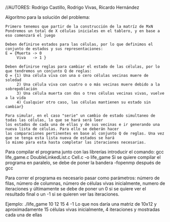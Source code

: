 //AUTORES: Rodrigo Castillo, Rodrigo Vivas, Ricardo Hernández

Algoritmo para la solución del problema:

	Primero tenemos que partir de la construcción de la matríz de MxN
	Pondremos un total de X células iniciales en el tablero, y en base a eso comenzará el juego
	
	Deben definirse estados para las células, por lo que definimos el conjunto de estados y sus representaciones:
	E = {Muerta -> 0
		 Viva 	-> 1 }
	
	Deben definirse reglas para cambiar el estado de las células, por lo que tendremos un conjunto Q de reglas:
	Q = {1) Una célula viva con una o cero células vecinas muere de soledad
		 2) Una célula viva con cuatro o o más vecinas muere debido a la sobrepoblación
		 3) Una célula muerta con dos o tres células vecinas vivas, vuelve a la vida
		 4) Cualquier otro caso, las células mantienen su estado sin cambiar}

	Para simular, en el caso "serie" un cambio de estado simultaneo de todas las células, lo que se hará será leer
	los estados de cada una de ellas y de sus vecinas e ir generando una nueva lista de células. Para ello se deberán hacer
	las comparaciones pertinentes en base al conjunto Q de reglas. Una vez que se tenga esta lista nueva de estados se hará 
	lo mismo para esta hasta completar las iteraciones necesarias.


Para compilar el programa junto con las librerías introducir el comando: gcc life_game.c DoubleLinkedList.c Cell.c -o life_game
Si se quiere compilar el programa en paralelo, se debe de poner la bandera -fopenmp después de gcc

Para correr el programa es necesario pasar como parámetros: número de filas, número de columnas, número de células vivas inicialmente, numero de iteraciones y últimamente se debe de poner un 0 si se quiere ver el resultado final o un -1 si se quieren ver las iteraciones.

Ejemplo: ./life_game 10 12 15 4 -1
Lo que nos daría una matriz de 10x12 y aproximadamente 15 células vivas inicialmente, 4 iteraciones y mostradas cada una de ellas

